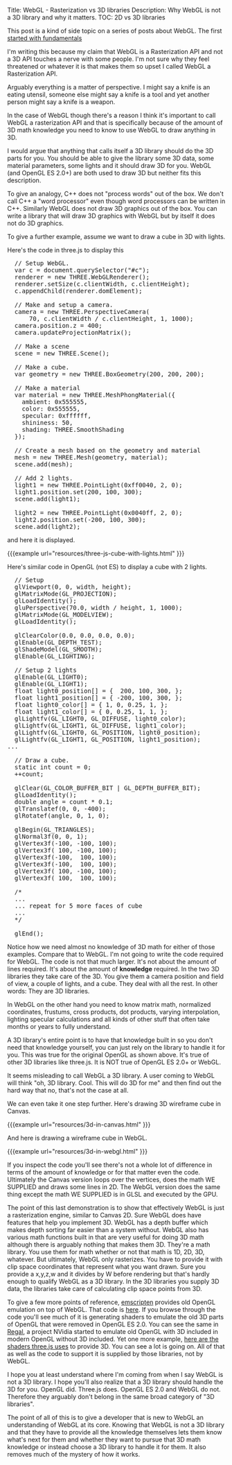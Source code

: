 Title: WebGL - Rasterization vs 3D libraries
Description: Why WebGL is not a 3D library and why it matters.
TOC: 2D vs 3D libraries


This post is a kind of side topic on a series of posts about WebGL.
The first [started with fundamentals](webgl-fundamentals.html)

I'm writing this because my claim that WebGL is a Rasterization API and not a 3D API
touches a nerve with some people.  I'm not sure why they feel threatened
or whatever it is that makes them so upset I called WebGL a Rasterization API.

Arguably everything is a matter of perspective.  I might say a knife is an
eating utensil, someone else might say a knife is a tool and yet another
person might say a knife is a weapon.

In the case of WebGL though there's a reason I think it's important to
call WebGL a rasterization API and that is specifically because of the amount of 3D
math knowledge you need to know to use WebGL to draw anything in 3D.

I would argue that anything that calls itself a 3D library should do the
3D parts for you.  You should be able to give the library some 3D data,
some material parameters, some lights and it should draw 3D for you.
WebGL (and OpenGL ES 2.0+) are both used to draw 3D but neither fits this
description.

To give an analogy, C++ does not "process words" out of the box.  We
don't call C++ a "word processor" even though word processors can be
written in C++.  Similarly WebGL does not draw 3D graphics out of the box.
You can write a library that will draw 3D graphics with WebGL but by itself
it does not do 3D graphics.

To give a further example, assume we want to draw a cube in 3D
with lights.

Here's the code in three.js to display this

<pre class="prettyprint showlinemods">
  // Setup WebGL.
  var c = document.querySelector("#c");
  renderer = new THREE.WebGLRenderer();
  renderer.setSize(c.clientWidth, c.clientHeight);
  c.appendChild(renderer.domElement);

  // Make and setup a camera.
  camera = new THREE.PerspectiveCamera(
      70, c.clientWidth / c.clientHeight, 1, 1000);
  camera.position.z = 400;
  camera.updateProjectionMatrix();

  // Make a scene
  scene = new THREE.Scene();

  // Make a cube.
  var geometry = new THREE.BoxGeometry(200, 200, 200);

  // Make a material
  var material = new THREE.MeshPhongMaterial({
    ambient: 0x555555,
    color: 0x555555,
    specular: 0xffffff,
    shininess: 50,
    shading: THREE.SmoothShading
  });

  // Create a mesh based on the geometry and material
  mesh = new THREE.Mesh(geometry, material);
  scene.add(mesh);

  // Add 2 lights.
  light1 = new THREE.PointLight(0xff0040, 2, 0);
  light1.position.set(200, 100, 300);
  scene.add(light1);

  light2 = new THREE.PointLight(0x0040ff, 2, 0);
  light2.position.set(-200, 100, 300);
  scene.add(light2);
</pre>

and here it is displayed.

{{{example url="resources/three-js-cube-with-lights.html" }}}

Here's similar code in OpenGL (not ES) to display a cube with 2 lights.

<pre class="prettyprint showlinemods">
  // Setup
  glViewport(0, 0, width, height);
  glMatrixMode(GL_PROJECTION);
  glLoadIdentity();
  gluPerspective(70.0, width / height, 1, 1000);
  glMatrixMode(GL_MODELVIEW);
  glLoadIdentity();

  glClearColor(0.0, 0.0, 0.0, 0.0);
  glEnable(GL_DEPTH_TEST);
  glShadeModel(GL_SMOOTH);
  glEnable(GL_LIGHTING);

  // Setup 2 lights
  glEnable(GL_LIGHT0);
  glEnable(GL_LIGHT1);
  float light0_position[] = {  200, 100, 300, };
  float light1_position[] = { -200, 100, 300, };
  float light0_color[] = { 1, 0, 0.25, 1, };
  float light1_color[] = { 0, 0.25, 1, 1, };
  glLightfv(GL_LIGHT0, GL_DIFFUSE, light0_color);
  glLightfv(GL_LIGHT1, GL_DIFFUSE, light1_color);
  glLightfv(GL_LIGHT0, GL_POSITION, light0_position);
  glLightfv(GL_LIGHT1, GL_POSITION, light1_position);
...

  // Draw a cube.
  static int count = 0;
  ++count;

  glClear(GL_COLOR_BUFFER_BIT | GL_DEPTH_BUFFER_BIT);
  glLoadIdentity();
  double angle = count * 0.1;
  glTranslatef(0, 0, -400);
  glRotatef(angle, 0, 1, 0);

  glBegin(GL_TRIANGLES);
  glNormal3f(0, 0, 1);
  glVertex3f(-100, -100, 100);
  glVertex3f( 100, -100, 100);
  glVertex3f(-100,  100, 100);
  glVertex3f(-100,  100, 100);
  glVertex3f( 100, -100, 100);
  glVertex3f( 100,  100, 100);

  /*
  ...
  ... repeat for 5 more faces of cube
  ...
  */

  glEnd();
</pre>

Notice how we need almost no knowledge of 3D math for either of those
examples.  Compare that to WebGL.  I'm not going to write the code
required for WebGL.  The code is not that much larger.  It's not
about the amount of lines required.  It's about the amount of **knowledge**
required.  In the two 3D libraries they take care of the 3D. You give them
a camera position and field of view, a couple of lights, and a cube.  They
deal with all the rest.  In other words: They are 3D libraries.

In WebGL on the other hand you need to know matrix math, normalized
coordinates, frustums, cross products, dot products, varying interpolation, lighting
specular calculations and all kinds of other stuff that often take months
or years to fully understand.

A 3D library's entire point is to have that knowledge built in so you
don't need that knowledge yourself, you can just rely on the library to
handle it for you.  This was true for the original OpenGL as shown above.
It's true of other 3D libraries like three.js.  It is NOT true of OpenGL
ES 2.0+ or WebGL.

It seems misleading to call WebGL a 3D library.  A user coming to WebGL
will think "oh, 3D library.  Cool.  This will do 3D for me" and then find
out the hard way that no, that's not the case at all.

We can even take it one step further. Here's drawing 3D wireframe
cube in Canvas.

{{{example url="resources/3d-in-canvas.html" }}}

And here is drawing a wireframe cube in WebGL.

{{{example url="resources/3d-in-webgl.html" }}}

If you inspect the code you'll see there's not a whole lot of difference in terms
of the amount of knowledge or for that matter even the code. Ultimately
the Canvas version loops over the vertices, does the math WE SUPPLIED and
draws some lines in 2D. The WebGL version does the same thing except the math
WE SUPPLIED is in GLSL and executed by the GPU.

The point of this last demonstration is to show that effectively WebGL is
just a rasterization engine, similar to Canvas 2D. Sure
WebGL does have features that help you implement 3D.  WebGL has a depth
buffer which makes depth sorting far easier than a system without.  WebGL
also has various math functions built in that are very useful for doing 3D
math although there is arguably nothing that makes them 3D.  They're a math
library.  You use them for math whether or not that math is 1D, 2D, 3D,
whatever. But ultimately, WebGL only rasterizes. You have to provide it
with clip space coordinates that represent what you want drawn. Sure
you provide a x,y,z,w and it divides by W before rendering but that's
hardly enough to qualify WebGL as a 3D library. In the 3D libraries you
supply 3D data, the libraries take care of calculating clip space points from 3D.

To give a few more points of reference, [emscripten](https://emscripten.org/)
provides old OpenGL emulation on top of WebGL. That code is
[here](https://github.com/emscripten-core/emscripten/blob/main/src/lib/libglemu.js).
If you browse through the code you'll see much of it is generating shaders to
emulate the old 3D parts of OpenGL that were removed in OpenGL ES 2.0. You can
see the same in
[Regal](https://chromium.googlesource.com/external/p3/regal/+/refs/heads/master/src/regal/RegalIff.cpp),
a project NVidia started to emulate old OpenGL with 3D included in modern OpenGL
without 3D included. Yet one more example, [here are the shaders three.js
uses](https://gist.github.com/greggman/41d93c00649cba78abdbfc1231c9158c) to
provide 3D. You can see a lot is going on. All of that as well as the code to
support it is supplied by those libraries, not by WebGL.

I hope you at least understand where I'm coming from when I say WebGL is
not a 3D library. I hope you'll also realize that a 3D library should
handle the 3D for you. OpenGL did. Three.js does. OpenGL ES 2.0 and WebGL
do not. Therefore they arguably don't belong in the same broad category of
"3D libraries".

The point of all of this is to give a developer that is new to WebGL
an understanding of WebGL at its core. Knowing that WebGL is not a
3D library and that they have to provide all the knowledge themselves
lets them know what's next for them and whether they want to pursue
that 3D math knowledge or instead choose a 3D library to handle it
for them. It also removes much of the mystery of how it works.

